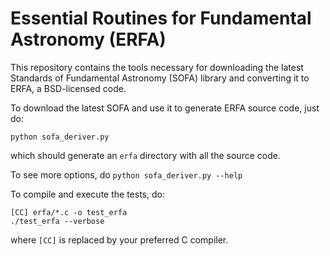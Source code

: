 Essential Routines for Fundamental Astronomy (ERFA)
===================================================

This repository contains the tools necessary for downloading the latest 
Standards of Fundamental Astronomy (SOFA) library and converting it to ERFA, 
a BSD-licensed code.

To download the latest SOFA and use it to generate ERFA source code, just do:

    python sofa_deriver.py

which should generate an `erfa` directory with all the source code.

To see more options, do ``python sofa_deriver.py --help``

To compile and execute the tests, do:

    [CC] erfa/*.c -o test_erfa
    ./test_erfa --verbose

where ``[CC]`` is replaced by your preferred C compiler.